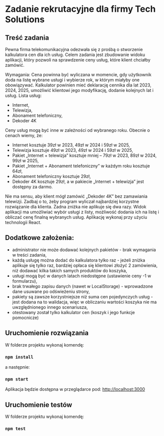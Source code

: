 # Zadanie rekrutacyjne dla firmy Tech Solutions

## Treść zadania

Pewna firma telekomunikacyjna odezwała się z prośbą o stworzenie kalkulatora cen dla ich usług. Celem zadania jest zbudowanie widoku aplikacji, który pozwoli na sprawdzenie ceny usług, które klient chciałby zamówić.

Wymagania:
Cena powinna być wyliczana w momencie, gdy użytkownik doda na listę wybrane usługi i wybierze rok, w którym miałyby one obowiązywać. Kalkulator powinien mieć deklarację cennika dla lat 2023, 2024, 2025, umożliwić klientowi jego modyfikację, dodanie kolejnych lat i usług.
Lista usług:

- Internet,
- Telewizja,
- Abonament telefoniczny,
- Dekoder 4K

Ceny usług mogą być inne w zależności od wybranego roku. Obecnie o cenach wiemy, że:

- Internet kosztuje 39zł w 2023, 49zł w 2024 i 59zł w 2025,
- Telewizja kosztuje 49zł w 2023, 49zł w 2024 i 59zł w 2025,
- Pakiet „Internet + telewizja” kosztuje mniej – 79zł w 2023, 89zł w 2024, 99zł w 2025,
- Pakiet „Internet + Abonament telefoniczny” w każdym roku kosztuje 64zł,
- Abonament telefoniczny kosztuje 29zł,
- Dekoder 4K kosztuje 29zł, a w pakiecie „Internet + telewizja” jest dostępny za darmo.

Nie ma sensu, aby klient mógł zamówić „Dekoder 4K” bez zamawiania telewizji. Zadbaj o to, żeby program wyliczał najbardziej korzystne rozwiązanie dla klienta. Żadna zniżka nie aplikuje się dwa razy. Widok aplikacji ma umożliwiać wybór usługi z listy, możliwość dodania ich na listę i obliczać cenę finalną wybranych usług. Aplikację wykonaj przy użyciu technologii React.

## Dodatkowe założenia:

- administrator nie może dodawać kolejnych pakietów - brak wymagania w treści zadania,
- każdą usługę można dodać do kalkulatora tylko raz - jeżeli zniżka aplikuje się tylko raz, bardziej opłaca się klientowi złożyć 2 zamówienia, niż dodawać kilka takich samych produktów do koszyka,
- usługi mogą być w danych latach niedostępne (ustawienie ceny -1 w formularzu),
- brak trwałego zapisu danych (nawet w LocalStorage) - wprowadzone dane usuwane po odświeżeniu strony,
- pakiety są zawsze korzystniejsze niż suma cen pojedynczych usług - jest dodana na to walidacja, więc w obliczaniu wartości koszyka nie ma uwzględnionego innego scenariusza,
- otestowany został tylko kalkulator cen (koszyk i jego funkcje pomocnicze)

## Uruchomienie rozwiązania

W folderze projektu wykonaj komendę:

### `npm install`

a następnie:

### `npm start`

Aplikacja będzie dostępna w przeglądarce pod: [http://localhost:3000](http://localhost:3000)

## Uruchomienie testów

W folderze projektu wykonaj komendę:

### `npm test`
